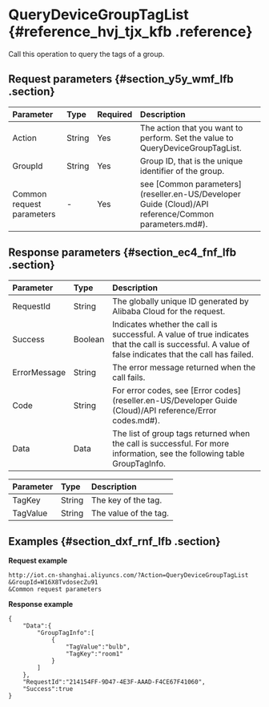 # QueryDeviceGroupTagList {#reference_hvj_tjx_kfb .reference}

Call this operation to query the tags of a group.

## Request parameters {#section_y5y_wmf_lfb .section}

|Parameter|Type|Required|Description|
|:--------|:---|:-------|:----------|
|Action|String|Yes|The action that you want to perform. Set the value to QueryDeviceGroupTagList.|
|GroupId|String|Yes|Group ID, that is the unique identifier of the group.|
|Common request parameters|-|Yes|see [Common parameters](reseller.en-US/Developer Guide (Cloud)/API reference/Common parameters.md#).|

## Response parameters {#section_ec4_fnf_lfb .section}

|Parameter|Type|Description|
|:--------|:---|:----------|
|RequestId|String|The globally unique ID generated by Alibaba Cloud for the request.|
|Success|Boolean|Indicates whether the call is successful. A value of true indicates that the call is successful. A value of false indicates that the call has failed.|
|ErrorMessage|String|The error message returned when the call fails. |
|Code|String|For error codes, see [Error codes](reseller.en-US/Developer Guide (Cloud)/API reference/Error codes.md#).|
|Data|Data|The list of group tags returned when the call is successful. For more information, see the following table GroupTagInfo.|

|Parameter|Type|Description|
|:--------|:---|:----------|
|TagKey|String|The key of the tag.|
|TagValue|String|The value of the tag.|

## Examples {#section_dxf_rnf_lfb .section}

**Request example**

```
http://iot.cn-shanghai.aliyuncs.com/?Action=QueryDeviceGroupTagList
&GroupId=W16X8TvdosecZu91
&Common request parameters
```

**Response example**

```
{
    "Data":{
        "GroupTagInfo":[
            {
                "TagValue":"bulb",
                "TagKey":"room1"
            }
        ]
    },
    "RequestId":"214154FF-9D47-4E3F-AAAD-F4CE67F41060",
    "Success":true
}
```


